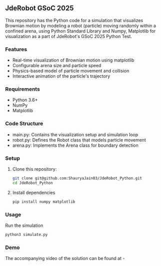 ## JdeRobot GSoC 2025
This repository has the Python code for a simulation that visualizes Brownian motion by modeling a robot (particle) moving randomly within a confined arena, using Python Standard Library and Numpy, Matplotlib for visualization as a part of JdeRobot's GSoC 2025 Python Test.

### Features
- Real-time visualization of Brownian motion using matplotlib
- Configurable arena size and particle speed
- Physics-based model of particle movement and collision
- Interactive animation of the particle's trajectory

### Requirements

- Python 3.6+
- NumPy
- Matplotlib

### Code Structure

- main.py: Contains the visualization setup and simulation loop
- robot.py: Defines the Robot class that models particle movement
- arena.py: Implements the Arena class for boundary detection

### Setup

1. Clone this repository:
   ```sh
   git clone git@github.com:ShauryaJain03/JdeRobot_Python.git
   cd JdeRobot_Python
   ```
   
2. Install dependencies
   ```sh
   pip install numpy matplotlib
   ```

### Usage

Run the simulation

   ```sh
   python3 simulate.py
   ```
### Demo

The accompanying video of the solution can be found at - 


